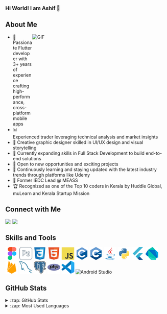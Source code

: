 ### Hi World! I am Ashif 🙌


## About Me
<img align="right" alt="GIF" src="https://user-images.githubusercontent.com/71429125/133354455-15843eca-d118-4736-a9f2-0c18172e7e8d.gif" width="420" height="290" />

- 🚀 Passionate Flutter developer with 3+ years of experience crafting high-performance, cross-platform mobile apps
- 📊 Experienced trader leveraging technical analysis and market insights
- 🎨 Creative graphic designer skilled in UI/UX design and visual storytelling
- 🌱 Currently expanding skills in Full Stack Development to build end-to-end solutions
- 🤝 Open to new opportunities and exciting projects
- 🌟 Continuously learning and staying updated with the latest industry trends through platforms like Udemy
- 💼 Former IEDC Lead @ MEASS
- 🏆 Recognized as one of the Top 10 coders in Kerala by Huddle Global, muLearn and Kerala Startup Mission


## Connect with Me

[<img align="left" width="22px" src="https://user-images.githubusercontent.com/71429125/133359405-9eddd24d-7893-4dd5-b717-7207a4c18caf.png" />][Instagram]
[<img align="left" width="22px" src="https://user-images.githubusercontent.com/71429125/133359455-73cd4dbf-3b1f-4e6e-9358-b1924a4178f3.png" />][LinkedIn]

<br />

## Skills and Tools

<p align="left">
  <img src="https://raw.githubusercontent.com/devicons/devicon/master/icons/figma/figma-original.svg" alt="Figma" width="40" height="40"/>
  <img src="https://raw.githubusercontent.com/devicons/devicon/master/icons/photoshop/photoshop-line.svg" alt="Photoshop" width="40" height="40"/>
  <img src="https://raw.githubusercontent.com/devicons/devicon/master/icons/css3/css3-original.svg" alt="CSS3" width="40" height="40"/>
  <img src="https://raw.githubusercontent.com/devicons/devicon/master/icons/html5/html5-original.svg" alt="HTML5" width="40" height="40"/>
  <img src="https://raw.githubusercontent.com/devicons/devicon/master/icons/javascript/javascript-original.svg" alt="JavaScript" width="40" height="40"/>
  <img src="https://raw.githubusercontent.com/devicons/devicon/master/icons/c/c-original.svg" alt="C" width="40" height="40"/>
  <img src="https://raw.githubusercontent.com/devicons/devicon/master/icons/cplusplus/cplusplus-original.svg" alt="C++" width="40" height="40"/>
  <img src="https://raw.githubusercontent.com/devicons/devicon/master/icons/java/java-original.svg" alt="Java" width="40" height="40"/>
  <img src="https://raw.githubusercontent.com/devicons/devicon/master/icons/python/python-original.svg" alt="Python" width="40" height="40"/>
  <img src="https://raw.githubusercontent.com/devicons/devicon/master/icons/flutter/flutter-original.svg" alt="Flutter" width="40" height="40"/>
  <img src="https://raw.githubusercontent.com/devicons/devicon/master/icons/dart/dart-original.svg" alt="Dart" width="40" height="40"/>
  <img src="https://raw.githubusercontent.com/devicons/devicon/master/icons/firebase/firebase-plain.svg" alt="Firebase" width="40" height="40"/>
  <img src="https://raw.githubusercontent.com/devicons/devicon/master/icons/mysql/mysql-original.svg" alt="MySQL" width="40" height="40"/>
  <img src="https://raw.githubusercontent.com/devicons/devicon/master/icons/postgresql/postgresql-original.svg" alt="PostgreSQL" width="40" height="40"/>
  <img src="https://raw.githubusercontent.com/devicons/devicon/master/icons/php/php-original.svg" alt="PHP" width="40" height="40"/>
  <img src="https://raw.githubusercontent.com/devicons/devicon/master/icons/vscode/vscode-original.svg" alt="Visual Studio Code" width="40" height="40"/>
  <img src="https://user-images.githubusercontent.com/71429125/133364368-b6c0f8da-0684-446f-9ecd-eec2996b35a5.png" alt="Android Studio" width="40" height="40"/>
</p>

## GitHub Stats

<details>
  <summary>:zap: GitHub Stats</summary>
  
  <img align="left" alt="Ashif-coder's GitHub Stats" src="https://github-readme-stats.vercel.app/api?username=Ashif-coder&show_icons=true&hide_border=true" />
</details>

<details>
  <summary>:zap: Most Used Languages</summary>

  <img align="left" alt="Ashif-code-hunter" src="https://github-readme-stats.vercel.app/api/top-langs/?username=Ashif-code-hunter" />
</details>

[Instagram]: https://www.instagram.com/ashif_m.a/
[LinkedIn]: https://www.linkedin.com/in/ashifma/
